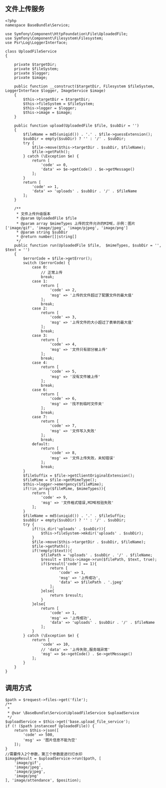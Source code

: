 ## 文件上传服务

    <?php
    namespace BaseBundle\Service;
    
    use Symfony\Component\HttpFoundation\File\UploadedFile;
    use Symfony\Component\Filesystem\Filesystem;
    use Psr\Log\LoggerInterface;
    
    class UploadFileService
    {
    
        private $targetDir;
        private $fileSystem;
        private $logger;
        private $image;
    
        public function __construct($targetDir, Filesystem $fileSystem, LoggerInterface $logger, ImageService $image)
        {
            $this->targetDir = $targetDir;
            $this->fileSystem = $fileSystem;
            $this->logger = $logger;
            $this->image = $image;
        }
    
        public function upload(UploadedFile $file, $subDir = '')
        {
            $fileName = md5(uniqid()) . '.' . $file->guessExtension();
            $subDir = empty($subDir) ? '' : '/' . $subDir;
            try {
                $file->move($this->targetDir . $subDir, $fileName);
                $file->getPath();
            } catch (\Exception $e) {
                return [
                    'code' => 0,
                    'data' => $e->getCode() . $e->getMessage()
                ];
            }
            return [
                'code' => 1,
                'data' => 'uploads' . $subDir . '/' . $fileName
            ];
        }
    
        /**
         * 文件上传升级版本
         * @param UploadedFile $file
         * @param array $mimeTypes 上传的文件允许的MIME，示例：图片['image/gif', 'image/jpeg', 'image/pjpeg', 'image/png']
         * @param string $subDir
         * @return number[]|string[]
         */
        public function run(UploadedFile $file,  $mimeTypes, $subDir = '', $text = '')
        {
            $errorCode = $file->getError();
            switch ($errorCode) {
                case 0:
                    // 正常上传
                    break;
                case 1:
                    return [
                        'code' => 2,
                        'msg' => '上传的文件超过了配置文件的最大值'
                    ];
                    break;
                case 2:
                    return [
                        'code' => 3,
                        'msg' => '上传文件的大小超过了表单的最大值'
                    ];
                    break;
                case 3:
                    return [
                        'code' => 4,
                        'msg' => '文件只有部分被上传'
                    ];
                    break;
                case 4:
                    return [
                        'code' => 5,
                        'msg' => '没有文件被上传'
                    ];
                    break;
                case 6:
                    return [
                        'code' => 6,
                        'msg' => '找不到临时文件夹'
                    ];
                    break;
                case 7:
                    return [
                        'code' => 7,
                        'msg' => '文件写入失败'
                    ];
                    break;
                default:
                    return [
                        'code' => 8,
                        'msg' => '文件上传失败，未知错误'
                    ];
                    break;
            }
            $fileSuffix = $file->getClientOriginalExtension();
            $fileMime = $file->getMimeType();
            $this->logger->emergency($fileMime);
            if(!in_array($fileMime, $mimeTypes)){
                return [
                    'code' => 9,
                    'msg' => '文件格式错误,MIME校验失败'
                ];
            }
            $fileName = md5(uniqid()) . '.' . $fileSuffix;
            $subDir = empty($subDir) ? '' : '/' . $subDir;
            try {
                if(!is_dir('uploads' . $subDir)){
                    $this->fileSystem->mkdir('uploads' . $subDir);
                }
                $file->move($this->targetDir . $subDir, $fileName);
                $file->getPath();
                if(!empty($text)){
                    $filePath = 'uploads' . $subDir . '/' . $fileName;
                    $result = $this->image->run($filePath, $text, true);
                    if($result['code'] == 1){
                        return [
                            'code' => 1,
                            'msg' => '上传成功',
                            'data' => $filePath . '.jpeg'
                        ];
                    }else{
                        return $result;
                    }
                }else{
                    return [
                        'code' => 1,
                        'msg' => '上传成功',
                        'data' => 'uploads' . $subDir . '/' . $fileName
                    ];
                }
            } catch (\Exception $e) {
                return [
                    'code' => 10,
                    // 'data' => '上传失败,服务端异常'
                    'msg' => $e->getCode() . $e->getMessage()
                ];
            }
        }
    }

## 调用方式
    $path = $request->files->get('file');
    /**
     *
     * @var \BaseBundle\Service\UploadFileService $uploadService
     */
    $uploadService = $this->get('base.upload_file_service');
    if (! ($path instanceof UploadedFile)) {
        return $this->json([
            'code' => 500,
            'msg' => '图片信息不能为空'
        ]);
    }
    //需要传入2个参数，第三个参数是进行打水印
    $imageResult = $uploadService->run($path, [
        'image/gif',
        'image/jpeg',
        'image/pjpeg',
        'image/png'
    ], 'image/attendance', $position);
